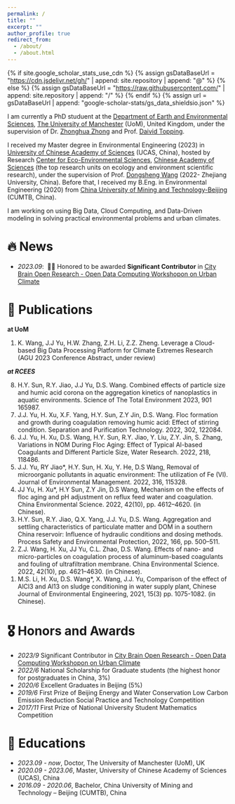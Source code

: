 ```yaml
---
permalink: /
title: ""
excerpt: ""
author_profile: true
redirect_from: 
  - /about/
  - /about.html
---
```


{% if site.google_scholar_stats_use_cdn %}
{% assign gsDataBaseUrl = "https://cdn.jsdelivr.net/gh/" | append: site.repository | append: "@" %}
{% else %}
{% assign gsDataBaseUrl = "https://raw.githubusercontent.com/" | append: site.repository | append: "/" %}
{% endif %}
{% assign url = gsDataBaseUrl | append: "google-scholar-stats/gs_data_shieldsio.json" %}

<span class='anchor' id='about-me'></span>

I am currently a PhD studuent at the [Department of Earth and Environmental Sciences](https://www.ees.manchester.ac.uk/), [The University of Manchester](https://www.manchester.ac.uk/) (UoM), United Kingdom, under the supervision of Dr. [Zhonghua Zhong](https://zhonghuazheng.com/) and Prof. [Daivid Topping](https://research.manchester.ac.uk/en/persons/david.topping). 

I received my Master degree in Environmental Engineering (2023) in [University of Chinese Academy of Sciences](https://www.ucas.ac.cn/) (UCAS, China), hosted by Research [Center for Eco-Environmental Sciences](http://www.rcees.cas.cn/), [Chinese Academy of Sciences](https://www.cas.cn/) (the top research units on ecology and environment scientific research), under the supervision of Prof. [Dongsheng Wang](https://person.zju.edu.cn/0021195) (2022- Zhejiang University, China). Before that, I received my B.Eng. in Environmental Engineering (2020) from [China University of Mining and Technology-Beijing](https://www.cumtb.edu.cn/) (CUMTB, China).

I am working on using Big Data, Cloud Computing, and Data-Driven modeling in solving practical environmental problems and urban climates. 
# 🔥 News
- *2023.09*: &nbsp;🎉🎉 Honored to be awarded **Significant Contributor** in [City Brain Open Research - Open Data Computing Workshopon on Urban Climate](https://open-data-computing.github.io/)


# 📝 Publications 

**at UoM**
<ol reversed>
  <li>K. Wang, J.J Yu, H.W. Zhang, Z.H. Li, Z.Z. Zheng. Leverage a Cloud-based Big Data Processing Platform for Climate Extremes Research (AGU 2023 Conference Abstract, under review)</li>
</ol>

***at RCEES***
<ol reversed>
  <li> H.Y. Sun, R.Y. Jiao, J.J Yu, D.S. Wang. Combined effects of particle size and humic acid corona on the aggregation kinetics of   nanoplastics in aquatic environments. Science of The Total Environment 2023, 901 165987. </li>
  <li> J.J. Yu, H. Xu, X.F. Yang, H.Y. Sun, Z.Y Jin, D.S. Wang. Floc formation and growth during coagulation removing humic acid: Effect of   stirring condition. Separation and Purification Technology. 2022, 302, 122084. </li>
  <li> J.J. Yu, H. Xu, D.S. Wang, H.Y. Sun, R.Y. Jiao, Y. Liu, Z.Y. Jin, S. Zhang, Variations in NOM During Floc Aging: Effect of Typical   Al-based Coagulants and Different Particle Size, Water Research. 2022, 218, 118486. </li>
  <li> J.J. Yu, RY Jiao*, H.Y. Sun, H. Xu, Y. He, D.S Wang, Removal of microorganic pollutants in aquatic environment: The utilization of Fe  (VI). Journal of Environmental Management. 2022, 316, 115328. </li>
  <li> JJ Yu, H. Xu*, H.Y Sun, Z.Y Jin, D.S Wang, Mechanism on the effects of floc aging and pH adjustment on reflux feed water and   coagulation. China Environmental Science. 2022, 42(10), pp. 4612–4620. (in Chinese).</li>
  <li> H.Y. Sun, R.Y. Jiao, Q.X. Yang, J.J. Yu, D.S. Wang. Aggregation and settling characteristics of particulate matter and DOM in a  southern China reservoir: Influence of hydraulic conditions and dosing methods. Process Safety and Environmental Protection, 2022, 166,  pp. 500–511.</li>
  <li> Z.J. Wang, H. Xu, JJ Yu, C.L. Zhao, D.S. Wang. Effects of nano- and micro-particles on coagulation process of aluminum-based   coagulants and fouling of ultrafiltration membrane. China Environmental Science. 2022, 42(10), pp. 4621–4630. (in Chinese).</li>
  <li> M.S. Li, H. Xu, D.S. Wang*, X. Wang, J.J. Yu, Comparison of the effect of AlCl3 and Al13 on sludge conditioning in water supply plant, Chinese Journal of Environmental Engineering, 2021, 15(3) pp. 1075-1082. (in Chinese).</li>
</ol>

# 🎖 Honors and Awards
- *2023/9* Significant Contributor in [City Brain Open Research - Open Data Computing Workshopon on Urban Climate](https://open-data-computing.github.io/) 
- *2022/6* National Scholarship for Graduate students (the highest honor for postgraduates in China, 3%)  
- *2020/6* Excellent Graduates in Beijing (5%) 
- *2019/6* First Prize of Beijing Energy and Water Conservation Low Carbon Emission Reduction Social Practice and Technology Competition 
- *2017/11* First Prize of National University Student Mathematics Competition 


# 📖 Educations
- *2023.09 - now*, Doctor, The University of Manchester (UoM), UK
- *2020.09 - 2023.06*, Master, University of Chinese Academy of Sciences (UCAS), China
- *2016.09 - 2020.06*, Bachelor, China University of Mining and Technology – Beijing (CUMTB), China


